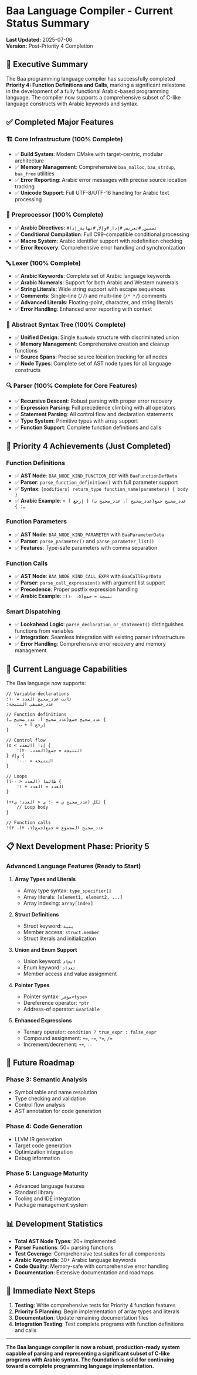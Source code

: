 # Baa Language Compiler - Current Status Summary

**Last Updated:** 2025-07-06  
**Version:** Post-Priority 4 Completion

## 🎯 Executive Summary

The Baa programming language compiler has successfully completed **Priority 4: Function Definitions and Calls**, marking a significant milestone in the development of a fully functional Arabic-based programming language. The compiler now supports a comprehensive subset of C-like language constructs with Arabic keywords and syntax.

## ✅ Completed Major Features

### 🏗️ **Core Infrastructure (100% Complete)**
- ✅ **Build System**: Modern CMake with target-centric, modular architecture
- ✅ **Memory Management**: Comprehensive `baa_malloc`, `baa_strdup`, `baa_free` utilities
- ✅ **Error Reporting**: Arabic error messages with precise source location tracking
- ✅ **Unicode Support**: Full UTF-8/UTF-16 handling for Arabic text processing

### 📝 **Preprocessor (100% Complete)**
- ✅ **Arabic Directives**: `#تضمين`, `#تعريف`, `#إذا`, `#وإلا`, `#نهاية_إذا`
- ✅ **Conditional Compilation**: Full C99-compatible conditional processing
- ✅ **Macro System**: Arabic identifier support with redefinition checking
- ✅ **Error Recovery**: Comprehensive error handling and synchronization

### 🔤 **Lexer (100% Complete)**
- ✅ **Arabic Keywords**: Complete set of Arabic language keywords
- ✅ **Arabic Numerals**: Support for both Arabic and Western numerals
- ✅ **String Literals**: Wide string support with escape sequences
- ✅ **Comments**: Single-line (`//`) and multi-line (`/* */`) comments
- ✅ **Advanced Literals**: Floating-point, character, and string literals
- ✅ **Error Handling**: Enhanced error reporting with context

### 🌳 **Abstract Syntax Tree (100% Complete)**
- ✅ **Unified Design**: Single `BaaNode` structure with discriminated union
- ✅ **Memory Management**: Comprehensive creation and cleanup functions
- ✅ **Source Spans**: Precise source location tracking for all nodes
- ✅ **Node Types**: Complete set of AST node types for all language constructs

### 🔍 **Parser (100% Complete for Core Features)**
- ✅ **Recursive Descent**: Robust parsing with proper error recovery
- ✅ **Expression Parsing**: Full precedence climbing with all operators
- ✅ **Statement Parsing**: All control flow and declaration statements
- ✅ **Type System**: Primitive types with array support
- ✅ **Function Support**: Complete function definitions and calls

## 🎉 Priority 4 Achievements (Just Completed)

### **Function Definitions**
- ✅ **AST Node**: `BAA_NODE_KIND_FUNCTION_DEF` with `BaaFunctionDefData`
- ✅ **Parser**: `parse_function_definition()` with full parameter support
- ✅ **Syntax**: `[modifiers] return_type function_name(parameters) { body }`
- ✅ **Arabic Example**: `عدد_صحيح جمع(عدد_صحيح أ، عدد_صحيح ب) { إرجع أ + ب؛ }`

### **Function Parameters**
- ✅ **AST Node**: `BAA_NODE_KIND_PARAMETER` with `BaaParameterData`
- ✅ **Parser**: `parse_parameter()` and `parse_parameter_list()`
- ✅ **Features**: Type-safe parameters with comma separation

### **Function Calls**
- ✅ **AST Node**: `BAA_NODE_KIND_CALL_EXPR` with `BaaCallExprData`
- ✅ **Parser**: `parse_call_expression()` with argument list support
- ✅ **Precedence**: Proper postfix expression handling
- ✅ **Arabic Example**: `نتيجة = جمع(٥، ١٠)؛`

### **Smart Dispatching**
- ✅ **Lookahead Logic**: `parse_declaration_or_statement()` distinguishes functions from variables
- ✅ **Integration**: Seamless integration with existing parser infrastructure
- ✅ **Error Handling**: Comprehensive error recovery and memory management

## 🔧 Current Language Capabilities

The Baa language now supports:

```baa
// Variable declarations
ثابت عدد_صحيح العدد = ١٠؛
عدد_حقيقي النتيجة؛

// Function definitions
عدد_صحيح جمع(عدد_صحيح أ، عدد_صحيح ب) {
    إرجع أ + ب؛
}

// Control flow
إذا (العدد > ٥) {
    النتيجة = جمع(العدد، ٢٠)؛
} وإلا {
    النتيجة = ٠.٠؛
}

// Loops
طالما (العدد < ١٠٠) {
    العدد = العدد + ١؛
}

لكل (عدد_صحيح ي = ٠؛ ي < العدد؛ ي++) {
    // Loop body
}

// Function calls
عدد_صحيح المجموع = جمع(جمع(١، ٢)، ٣)؛
```

## 📋 Next Development Phase: Priority 5

### **Advanced Language Features (Ready to Start)**

1. **Array Types and Literals**
   - Array type syntax: `type_specifier[]`
   - Array literals: `[element1, element2, ...]`
   - Array indexing: `array[index]`

2. **Struct Definitions**
   - Struct keyword: `بنية`
   - Member access: `struct.member`
   - Struct literals and initialization

3. **Union and Enum Support**
   - Union keyword: `اتحاد`
   - Enum keyword: `تعداد`
   - Member access and value assignment

4. **Pointer Types**
   - Pointer syntax: `مؤشر<type>`
   - Dereference operator: `*ptr`
   - Address-of operator: `&variable`

5. **Enhanced Expressions**
   - Ternary operator: `condition ? true_expr : false_expr`
   - Compound assignment: `+=`, `-=`, `*=`, `/=`
   - Increment/decrement: `++`, `--`

## 🚀 Future Roadmap

### **Phase 3: Semantic Analysis**
- Symbol table and name resolution
- Type checking and validation
- Control flow analysis
- AST annotation for code generation

### **Phase 4: Code Generation**
- LLVM IR generation
- Target code generation
- Optimization integration
- Debug information

### **Phase 5: Language Maturity**
- Advanced language features
- Standard library
- Tooling and IDE integration
- Package management system

## 📊 Development Statistics

- **Total AST Node Types**: 20+ implemented
- **Parser Functions**: 50+ parsing functions
- **Test Coverage**: Comprehensive test suites for all components
- **Arabic Keywords**: 30+ Arabic language keywords
- **Code Quality**: Memory-safe with comprehensive error handling
- **Documentation**: Extensive documentation and roadmaps

## 🎯 Immediate Next Steps

1. **Testing**: Write comprehensive tests for Priority 4 function features
2. **Priority 5 Planning**: Begin implementation of array types and literals
3. **Documentation**: Update remaining documentation files
4. **Integration Testing**: Test complete programs with function definitions and calls

---

**The Baa language compiler is now a robust, production-ready system capable of parsing and representing a significant subset of C-like programs with Arabic syntax. The foundation is solid for continuing toward a complete programming language implementation.**
